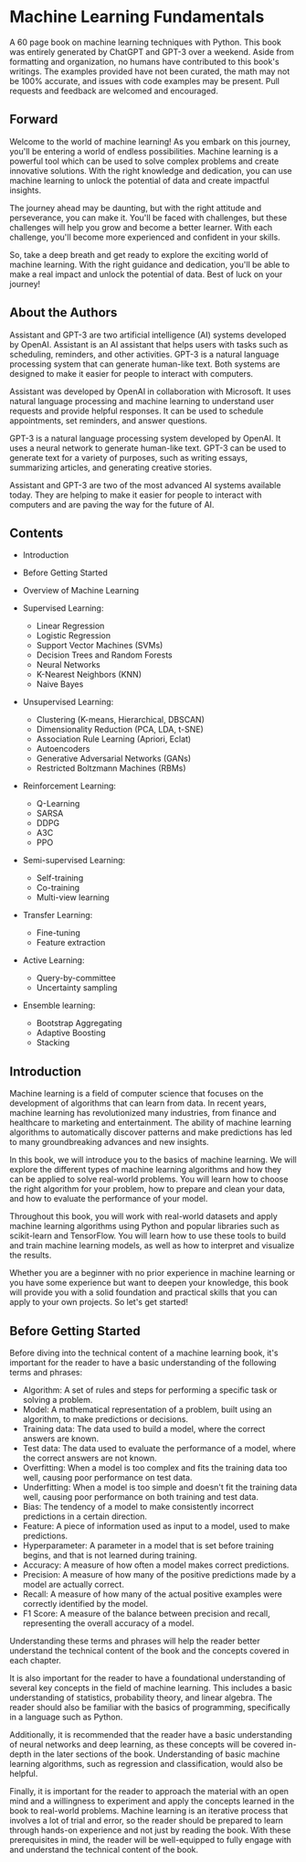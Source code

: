 # Machine Learning Fundamentals
A 60 page book on machine learning techniques with Python. This book was entirely generated by ChatGPT and GPT-3 over a weekend. Aside from formatting and organization, no humans have contributed to this book's writings. The examples provided have not been curated, the math may not be 100% accurate, and issues with code examples may be present. Pull requests and feedback are welcomed and encouraged.

## Forward

Welcome to the world of machine learning! As you embark on this journey, you'll be entering a world of endless possibilities. Machine learning is a powerful tool which can be used to solve complex problems and create innovative solutions. With the right knowledge and dedication, you can use machine learning to unlock the potential of data and create impactful insights.

The journey ahead may be daunting, but with the right attitude and perseverance, you can make it. You'll be faced with challenges, but these challenges will help you grow and become a better learner. With each challenge, you'll become more experienced and confident in your skills.

So, take a deep breath and get ready to explore the exciting world of machine learning. With the right guidance and dedication, you'll be able to make a real impact and unlock the potential of data. Best of luck on your journey!

## About the Authors

Assistant and GPT-3 are two artificial intelligence (AI) systems developed by OpenAI. Assistant is an AI assistant that helps users with tasks such as scheduling, reminders, and other activities. GPT-3 is a natural language processing system that can generate human-like text. Both systems are designed to make it easier for people to interact with computers.

Assistant was developed by OpenAI in collaboration with Microsoft. It uses natural language processing and machine learning to understand user requests and provide helpful responses. It can be used to schedule appointments, set reminders, and answer questions.

GPT-3 is a natural language processing system developed by OpenAI. It uses a neural network to generate human-like text. GPT-3 can be used to generate text for a variety of purposes, such as writing essays, summarizing articles, and generating creative stories.

Assistant and GPT-3 are two of the most advanced AI systems available today. They are helping to make it easier for people to interact with computers and are paving the way for the future of AI.

## Contents

- Introduction
- Before Getting Started
- Overview of Machine Learning
-  Supervised Learning:
    -   Linear Regression
    -   Logistic Regression
    -   Support Vector Machines (SVMs)
    -   Decision Trees and Random Forests
    -   Neural Networks 
    -   K-Nearest Neighbors (KNN)
    -   Naive Bayes

-  Unsupervised Learning:
    -   Clustering (K-means, Hierarchical, DBSCAN)
    -   Dimensionality Reduction (PCA, LDA, t-SNE)
    -   Association Rule Learning (Apriori, Eclat)
    -   Autoencoders
    -   Generative Adversarial Networks (GANs)
    -   Restricted Boltzmann Machines (RBMs)

-  Reinforcement Learning:
    -   Q-Learning
    -   SARSA
    -   DDPG
    -   A3C
    -   PPO

-  Semi-supervised Learning:
    -   Self-training
    -   Co-training
    -   Multi-view learning

-  Transfer Learning:
    -   Fine-tuning
    -   Feature extraction

-  Active Learning:
    -   Query-by-committee
    -   Uncertainty sampling

-  Ensemble learning:
    -   Bootstrap Aggregating
    -   Adaptive Boosting
    -   Stacking

## Introduction

Machine learning is a field of computer science that focuses on the development of algorithms that can learn from data. In recent years, machine learning has revolutionized many industries, from finance and healthcare to marketing and entertainment. The ability of machine learning algorithms to automatically discover patterns and make predictions has led to many groundbreaking advances and new insights.

In this book, we will introduce you to the basics of machine learning. We will explore the different types of machine learning algorithms and how they can be applied to solve real-world problems. You will learn how to choose the right algorithm for your problem, how to prepare and clean your data, and how to evaluate the performance of your model.

Throughout this book, you will work with real-world datasets and apply machine learning algorithms using Python and popular libraries such as scikit-learn and TensorFlow. You will learn how to use these tools to build and train machine learning models, as well as how to interpret and visualize the results.

Whether you are a beginner with no prior experience in machine learning or you have some experience but want to deepen your knowledge, this book will provide you with a solid foundation and practical skills that you can apply to your own projects. So let's get started!

## Before Getting Started

Before diving into the technical content of a machine learning book, it's important for the reader to have a basic understanding of the following terms and phrases:

- Algorithm: A set of rules and steps for performing a specific task or solving a problem.
- Model: A mathematical representation of a problem, built using an algorithm, to make predictions or decisions.
- Training data: The data used to build a model, where the correct answers are known.
- Test data: The data used to evaluate the performance of a model, where the correct answers are not known.
- Overfitting: When a model is too complex and fits the training data too well, causing poor performance on test data.
- Underfitting: When a model is too simple and doesn't fit the training data well, causing poor performance on both training and test data.
- Bias: The tendency of a model to make consistently incorrect predictions in a certain direction.
- Feature: A piece of information used as input to a model, used to make predictions.
- Hyperparameter: A parameter in a model that is set before training begins, and that is not learned during training.
- Accuracy: A measure of how often a model makes correct predictions.
- Precision: A measure of how many of the positive predictions made by a model are actually correct.
- Recall: A measure of how many of the actual positive examples were correctly identified by the model.
- F1 Score: A measure of the balance between precision and recall, representing the overall accuracy of a model.

Understanding these terms and phrases will help the reader better understand the technical content of the book and the concepts covered in each chapter.

It is also important for the reader to have a foundational understanding of several key concepts in the field of machine learning. This includes a basic understanding of statistics, probability theory, and linear algebra. The reader should also be familiar with the basics of programming, specifically in a language such as Python.

Additionally, it is recommended that the reader have a basic understanding of neural networks and deep learning, as these concepts will be covered in-depth in the later sections of the book. Understanding of basic machine learning algorithms, such as regression and classification, would also be helpful.

Finally, it is important for the reader to approach the material with an open mind and a willingness to experiment and apply the concepts learned in the book to real-world problems. Machine learning is an iterative process that involves a lot of trial and error, so the reader should be prepared to learn through hands-on experience and not just by reading the book. With these prerequisites in mind, the reader will be well-equipped to fully engage with and understand the technical content of the book.
